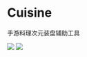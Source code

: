 # Cuisine
手游料理次元装盘辅助工具

![](https://github.com/ibukisaar/Cuisine/raw/master/img/1.png)
![](https://github.com/ibukisaar/Cuisine/raw/master/img/2.png)
